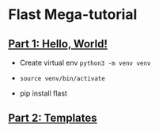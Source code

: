 # Flast Mega-tutorial 

## [Part 1: Hello, World!](https://blog.miguelgrinberg.com/post/the-flask-mega-tutorial-part-i-hello-world)

* Create virtual env ```python3 -m venv venv```

* ```source venv/bin/activate```

* pip install flast

## [Part 2: Templates](https://blog.miguelgrinberg.com/post/the-flask-mega-tutorial-part-ii-templates)

